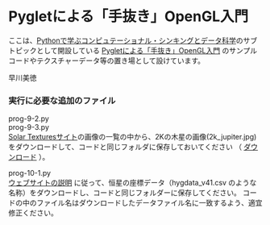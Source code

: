 # Pygletによる「手抜き」OpenGL入門

ここは、[Pythonで学ぶコンピュテーショナル・シンキングとデータ科学](https://wagtail.cds.tohoku.ac.jp/coda/python/)のサブトピックとして開設している
[Pygletによる「手抜き」OpenGL入門](https://wagtail.cds.tohoku.ac.jp/coda/python/pyglet/index.html)
のサンプルコードやテクスチャーデータ等の置き場として設けています。

早川美徳

### 実行に必要な追加のファイル

prog-9-2.py  
prog-9-3.py  
[Solar Texturesサイト](https://www.solarsystemscope.com/textures/)の画像の一覧の中から、2Kの木星の画像(2k_jupiter.jpg)をダウンロードして、コードと同じフォルダに保存しておいてください
（ [ダウンロード](https://www.solarsystemscope.com/textures/download/2k_jupiter.jpg) ）。

prog-10-1.py  
[ウェブサイトの説明](https://wagtail.cds.tohoku.ac.jp/coda/python/pyglet/pyglet-part5.html#sec10-1) に従って、恒星の座標データ（hygdata_v41.csv のような名称）をダウンロードし、コードと同じフォルダーに保存してください。
コードの中のファイル名はダウンロードしたデータファイル名に一致するよう、適宜修正ください。
